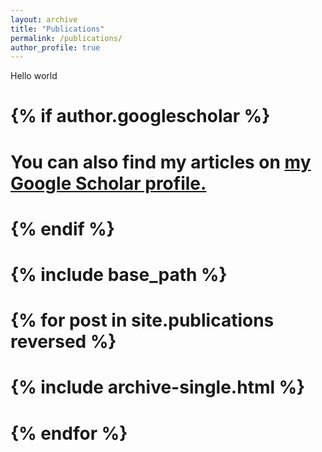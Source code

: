 ```yaml
---
layout: archive
title: "Publications"
permalink: /publications/
author_profile: true
---
```


Hello world

# {% if author.googlescholar %}
#  You can also find my articles on <u><a href="{{author.googlescholar}}">my Google Scholar profile</a>.</u>
# {% endif %}

# {% include base_path %}

# {% for post in site.publications reversed %}
#  {% include archive-single.html %}
# {% endfor %}
